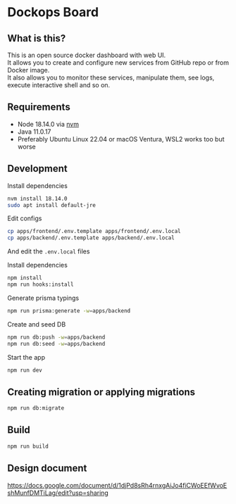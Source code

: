 # Dockops Board

## What is this?

This is an open source docker dashboard with web UI.  
It allows you to create and configure new services from GitHub repo or from Docker image.  
It also allows you to monitor these services, manipulate them, see logs, execute interactive shell and so on.

## Requirements

- Node 18.14.0 via [nvm](https://github.com/nvm-sh/nvm)
- Java 11.0.17
- Preferably Ubuntu Linux 22.04 or macOS Ventura, WSL2 works too but worse

## Development

Install dependencies

```bash
nvm install 18.14.0
sudo apt install default-jre
```

Edit configs

```bash
cp apps/frontend/.env.template apps/frontend/.env.local
cp apps/backend/.env.template apps/backend/.env.local
```

And edit the `.env.local` files

Install dependencies

```bash
npm install
npm run hooks:install
```

Generate prisma typings

```bash
npm run prisma:generate -w=apps/backend
```

Create and seed DB

```bash
npm run db:push -w=apps/backend
npm run db:seed -w=apps/backend
```

Start the app

```bash
npm run dev
```

## Creating migration or applying migrations

```bash
npm run db:migrate
```

## Build

```bash
npm run build
```

## Design document

https://docs.google.com/document/d/1djPd8sRh4rnxgAiJo4fiCWoEEfWvoEshMunfDMTiLag/edit?usp=sharing
